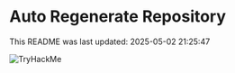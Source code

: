 # Auto Regenerate Repository

This README was last updated: 2025-05-02 21:25:47

 ![TryHackMe](https://tryhackme.com/badge/533634)